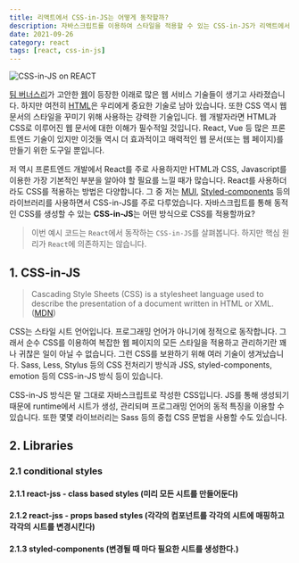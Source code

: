 ```yaml
---
title: 리액트에서 CSS-in-JS는 어떻게 동작할까?
description: 자바스크립트를 이용하여 스타일을 적용할 수 있는 CSS-in-JS가 리액트에서 어떻게 동작하는지 알아보겠습니다.
date: 2021-09-26
category: react
tags: [react, css-in-js]
---
```


![CSS-in-JS on REACT](./img/css-in-js-on-react.png)

[팀 버너스리](https://namu.wiki/w/팀%20버너스리)가 고안한 [웹](https://namu.wiki/w/월드%20와이드%20웹?from=웹)이 등장한 이래로 많은 웹 서비스 기술들이 생기고 사라졌습니다. 하지만 여전히 [HTML](https://namu.wiki/w/HTML)은 우리에게 중요한 기술로 남아 있습니다. 또한 CSS 역시 웹 문서의 스타일을 꾸미기 위해 사용하는 강력한 기술입니다. 웹 개발자라면 HTML과 CSS로 이루어진 웹 문서에 대한 이해가 필수적일 것입니다. React, Vue 등 많은 프론트엔드 기술이 있지만 이것들 역시 더 효과적이고 매력적인 웹 문서(또는 웹 페이지)를 만들기 위한 도구일 뿐입니다.

저 역시 프론트엔드 개발에서 React를 주로 사용하지만 HTML과 CSS, Javascript를 이용한 가장 기본적인 부분을 알아야 할 필요를 느낄 때가 많습니다. React를 사용하더라도 CSS를 적용하는 방법은 다양합니다. 그 중 저는 [MUI](https://mui.com), [Styled-components](https://styled-components.com) 등의 라이브러리를 사용하면서 CSS-in-JS를 주로 다루었습니다. 자바스크립트를 통해 동적인 CSS를 생성할 수 있는 **CSS-in-JS**는 어떤 방식으로 CSS를 적용할까요?

> 이번 예시 코드는 `React`에서 동작하는 `CSS-in-JS`를 살펴봅니다. 하지만 핵심 원리가 `React`에 의존하지는 않습니다.

## 1. CSS-in-JS

> Cascading Style Sheets (CSS) is a stylesheet language used to describe the presentation of a document written in HTML or XML. ([MDN](https://developer.mozilla.org/en-US/docs/Web/CSS))

CSS는 스타일 시트 언어입니다. 프로그래밍 언어가 아니기에 정적으로 동작합니다. 그래서 순수 CSS를 이용하여 복잡한 웹 페이지의 모든 스타일을 적용하고 관리하기란 꽤나 귀찮은 일이 아닐 수 없습니다. 그런 CSS를 보완하기 위해 여러 기술이 생겨났습니다. Sass, Less, Stylus 등의 CSS 전처리기 방식과 JSS, styled-components, emotion 등의 CSS-in-JS 방식 등이 있습니다.

CSS-in-JS 방식은 말 그대로 자바스크립트로 작성한 CSS입니다. JS를 통해 생성되기 때문에 runtime에서 시트가 생성, 관리되며 프로그래밍 언어의 동적 특징을 이용할 수 있습니다. 또한 몇몇 라이브러리는 Sass 등의 중첩 CSS 문법을 사용할 수도 있습니다.

## 2. Libraries

### 2.1 conditional styles

#### 2.1.1 react-jss - class based styles (미리 모든 시트를 만들어둔다)

#### 2.1.2 react-jss - props based styles (각각의 컴포넌트를 각각의 시트에 매핑하고 각각의 시트를 변경시킨다)

#### 2.1.3 styled-components (변경될 때 마다 필요한 시트를 생성한다.)
